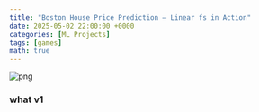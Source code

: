 ```yaml
---
title: "Boston House Price Prediction – Linear fs in Action"
date: 2025-05-02 22:00:00 +0000
categories: [ML Projects]
tags: [games]
math: true
---
```


![png](/learning-bioinformatics/assets/img/post1/main_14_1.png)

### what v1

